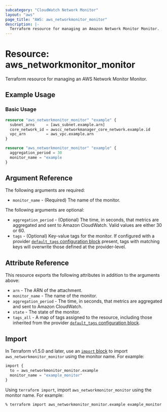 ```yaml
---
subcategory: "CloudWatch Network Monitor"
layout: "aws"
page_title: "AWS: aws_networkmonitor_monitor"
description: |-
  Terraform resource for managing an Amazon Network Monitor Monitor.
---
```


# Resource: aws_networkmonitor_monitor

Terraform resource for managing an AWS Network Monitor Monitor.

## Example Usage

### Basic Usage

```terraform
resource "aws_networkmonitor_monitor" "example" {
  subnet_arns     = [aws_subnet.example.arn]
  core_network_id = awscc_networkmanager_core_network.example.id
  vpc_arn         = aws_vpc.example.arn
}

resource "aws_networkmonitor_monitor" "example" {
  aggregation_period = 30
  monitor_name = "example
}
```

## Argument Reference

The following arguments are required:

- `monitor_name` - (Required) The name of the monitor.

The following arguments are optional:

- `aggregation_period` - (Optional) The time, in seconds, that metrics are aggregated and sent to Amazon CloudWatch. Valid values are either 30 or 60.
- `tags` - (Optional) Key-value tags for the monitor. If configured with a provider [`default_tags` configuration block](https://registry.terraform.io/providers/hashicorp/aws/latest/docs#default_tags-configuration-block) present, tags with matching keys will overwrite those defined at the provider-level.

## Attribute Reference

This resource exports the following attributes in addition to the arguments above:

- `arn` - The ARN of the attachment.
- `monitor_name` - The name of the monitor.
- `aggregation_period` - The time, in seconds, that metrics are aggregated and sent to Amazon CloudWatch.
- `state` - The state of the monitor.
- `tags_all` - A map of tags assigned to the resource, including those inherited from the provider [`default_tags` configuration block](https://registry.terraform.io/providers/hashicorp/aws/latest/docs#default_tags-configuration-block).

## Import

In Terraform v1.5.0 and later, use an [`import` block](https://developer.hashicorp.com/terraform/language/import) to import `aws_networkmonitor_monitor` using the monitor name. For example:

```terraform
import {
  to = aws_networkmonitor_monitor.example
  monitor_name = "example_monitor"
}
```

Using `terraform import`, import `aws_networkmonitor_monitor` using the monitor name. For example:

```console
% terraform import aws_networkmonitor_monitor.example example_monitor
```
